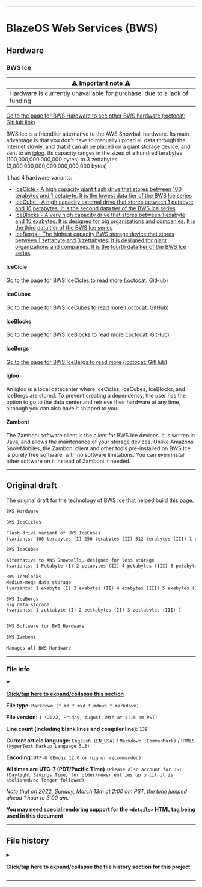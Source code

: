
***

# BlazeOS Web Services (BWS)

## Hardware

### BWS Ice

| ⚠️ Important note ⚠️ |
|---|
| Hardware is currently unavailable for purchase, due to a lack of funding |

[Go to the page for BWS Hardware to see other BWS hardware (:octocat: GitHub link)](https://github.com/seanpm2001/BWS_Hardware/)

BWS Ice is a friendlier alternative to the AWS Snowball hardware. Its main advantage is that you don't have to manually upload all data through the Internet slowly, and that it can all be placed on a giant storage device, and sent to an [igloo](#Igloo). Its capacity ranges in the sizes of a hundred terabytes (100,000,000,000,000 bytes) to 3 zettabytes (3,000,000,000,000,000,000,000 bytes)

It has 4 hardware variants:

- [IceCicle - A high capacity giant flash drive that stores between 100 terabytes and 1 petabyte. It is the lowest data tier of the BWS Ice series](#IceCicle)
- [IceCube - A high capacity external drive that stores between 1 petabyte and 16 petabytes. It is the second data tier of the BWS Ice series](#IceCubes)
- [IceBlocks - A very high capacity drive that stores between 1 exabyte and 16 exabytes. It is designed for big organizations and companies. It is the third data tier of the BWS Ice series](#IceBlocks)
- [IceBergs - The highest capacity BWS storage device that stores between 1 zettabyte and 3 zettabytes. It is designed for giant organizations and companies. It is the fourth data tier of the BWS Ice series](#IceBergs)

#### IceCicle

[Go to the page for BWS IceCicles to read more (:octocat: GitHub)](https://github.com/seanpm2001/BWS_Icicle/)

#### IceCubes

[Go to the page for BWS IceCubes to read more (:octocat: GitHub)](https://github.com/seanpm2001/BWS_IceCube/)

#### IceBlocks

[Go to the page for BWS IceBlocks to read more (:octocat: GitHub)](https://github.com/seanpm2001/BWS_IceBlocks/)

#### IceBergs

[Go to the page for BWS IceBergs to read more (:octocat: GitHub)](https://github.com/seanpm2001/BWS_IceBergs/)

#### Igloo

An igloo is a local datacenter where IceCicles, IceCubes, IceBlocks, and IceBergs are stored. To prevent creating a dependency, the user has the option to go to the data center and retrieve their hardware at any time, although you can also have it shipped to you.

#### Zamboni

The Zamboni software client is the client for BWS Ice devices. It is written in Java, and allows the maintenance of your storage devices. Unlike Amazons SnowMobiles, the Zamboni client and other tools pre-installed on BWS Ice is purely free software, with no software limitations. You can even install other software on it instead of Zamboni if needed.

***

## Original draft

The original draft for the technology of BWS Ice that helped build this page.

```txt
BWS Hardware

BWS IceCicles

Flash drive variant of BWS IceCubes
(variants: 100 terabytes (I) 256 terabytes (II) 512 terabytes (III) 1 petabyte (IV) )

BWS IceCubes

Alternative to AWS Snowballs, designed for less storage
(variants: 1 Petabyte (I) 2 petabytes (II) 4 petabytes (III) 5 petabytes (IV) 6 petabytes (V) 8 petabytes (VI) 10 petabytes (VII) 12 petabytes (VIII) 16 petabytes (IX) )

BWS IceBlocks
Medium-mega data storage
(variants: 1 exabyte (I) 2 exabytes (II) 4 exabytes (III) 5 exabytes (IV) 6 exabytes (V) 8 exabytes (VI) 10 exabytes (VII) 12 exabytes (VIII) 16 exabytes (IX) )

BWS IceBergs
Big data storage
(variants: 1 zettabyte (I) 2 zettabytes (II) 3 zettabytes (III) )


BWS Software for BWS Hardware

BWS Zamboni

Manages all BWS Hardware
```

***

### File info

<details open><summary><p lang="en"><b><u>Click/tap here to expand/collapse this section</u></b></p></summary>

**File type:** `Markdown (*.md *.mkd *.mdown *.markdown)`

**File version:** `1 (2022, Friday, August 19th at 5:15 pm PST)`

**Line count (including blank lines and compiler line):** `139`

**Current article language:** `English (EN_USA)` / `Markdown (CommonMark)` / `HTML5 (HyperText Markup Language 5.3)`

**Encoding:** `UTF-8 (Emoji 12.0 or higher recommended)`

**All times are UTC-7 (PDT/Pacific Time)** `(Please also account for DST (Daylight Savings Time) for older/newer entries up until it is abolished/no longer followed)`

_Note that on 2022, Sunday, March 13th at 2:00 am PST, the time jumped ahead 1 hour to 3:00 am._

**You may need special rendering support for the `<details>` HTML tag being used in this document**

</details>

***

## File history

<details><summary><p lang="en"><b>Click/tap here to expand/collapse the file history section for this project</b></p></summary>

<details><summary><p lang="en"><b>Version 1 (2022, Friday, August 19th at 5:15 pm PST)</b></p></summary>

**This version was made by:** [`@seanpm2001`](https://github.com/seanpm2001/)

> Changes:

- [x] Started the file
- [x] Added the title section
- [x] Added the `BWS Ice` section
- - [x] Added the `BWS IceCicle` subsection
- - [x] Added the `BWS IceCubes` subsection
- - [x] Added the `BWS IceBlocks` subsection
- - [x] Added the `BWS IceBergs` subsection
- - [x] Added the `BWS Igloo` subsection
- - [x] Added the `BWS Zamboni` subsection
- [x] Added the `Original draft` section
- [x] Added the `file info` section
- [x] Added the `file history` section
- [ ] No other changes in version 1

</details>

</details>

***
